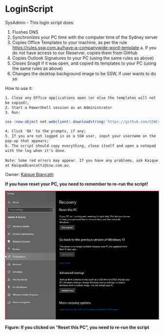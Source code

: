 # LoginScript
SysAdmin - This login script does:

   1. Flushes DNS
   2. Synchronizes your PC time with the computer time of the Sydney server
   3. Copies Office Templates to your machine, as per the rule https://rules.ssw.com.au/have-a-companywide-word-template
     a. If you do not have access to our fileserver, copies them from GitHub
   4. Copies Outlook Signatures to your PC (using the same rules as above)
   5. Closes SnagIt if it was open, and copied its templates to your PC (using the same rules as above)
   6. Changes the desktop background image to be SSW, if user wants to do so

How to use it:

	1. Close any Office applications open (or else the templates will not be copied);
	2. Start a PowerShell session as an Administrator
	3. Run:
```powershell
iex (new-object net.webclient).downloadstring('https://github.com/SSWConsulting/SSWSysAdmins.LoginScript/raw/main/Script/SSWLoginScript.ps1')
```
	4. Click 'Ok' to the prompts, if any;
	5. If you are not logged in as a SSW user, input your username on the pop-up that appears;
	6. The script should copy everything, close itself and open a notepad with the log when it's done.
	
	Note: Some red errors may appear. If you have any problems, ask Kaique at KaiqueBiancatti@ssw.com.au.

Owner: [Kaique Biancatti](https://www.ssw.com.au/people/kaique-biancatti)

**If you have reset your PC, you need to remember to re-run the script!**

![Reset PC](/Images/ResetPC.png)

**Figure: If you clicked on “Reset this PC”, you need to re-run the script**